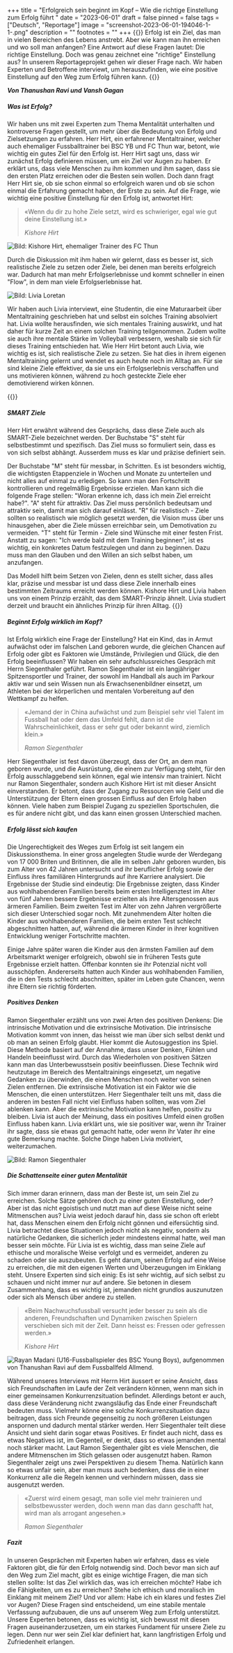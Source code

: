 +++
title = "Erfolgreich sein beginnt im Kopf – Wie die richtige Einstellung zum Erfolg führt "
date = "2023-06-01"
draft = false
pinned = false
tags = ["Deutsch", "Reportage"]
image = "screenshot-2023-06-01-194046-1-1-.png"
description = ""
footnotes = ""
+++
{{<lead>}}
Erfolg ist ein Ziel, das man in vielen Bereichen des Lebens anstrebt. Aber wie kann man ihn erreichen und wo soll man anfangen? Eine Antwort auf diese Fragen lautet: Die richtige Einstellung. Doch was genau zeichnet eine "richtige" Einstellung aus? In unserem Reportageprojekt gehen wir dieser Frage nach. Wir haben Experten und Betroffene interviewt, um herauszufinden, wie eine positive Einstellung auf den Weg zum Erfolg führen kann.
{{</lead>}}

***Von Thanushan Ravi und Vansh Gagan***

##### Was ist Erfolg?

Wir haben uns mit zwei Experten zum Thema Mentalität unterhalten und kontroverse Fragen gestellt, um mehr über die Bedeutung von Erfolg und Zielsetzungen zu erfahren. Herr Hirt, ein erfahrener Mentaltrainer, welcher auch ehemaliger Fussballtrainer bei BSC YB und FC Thun war, betont, wie wichtig ein gutes Ziel für den Erfolg ist. Herr Hirt sagt uns, dass wir zunächst Erfolg definieren müssen, um ein Ziel vor Augen zu haben. Er erklärt uns, dass viele Menschen zu ihm kommen und ihm sagen, dass sie den ersten Platz erreichen oder die Besten sein wollen. Doch dann fragt Herr Hirt sie, ob sie schon einmal so erfolgreich waren und ob sie schon einmal die Erfahrung gemacht haben, der Erste zu sein. Auf die Frage, wie wichtig eine positive Einstellung für den Erfolg ist, antwortet Hirt:

> «Wenn du dir zu hohe Ziele setzt, wird es schwieriger, egal wie gut deine Einstellung ist.»
>
> *Kishore Hirt*

![Bild: Kishore Hirt, ehemaliger Trainer des FC Thun](kishore-hirt-mentaltrainer-23.jpg)



Durch die Diskussion mit ihm haben wir gelernt, dass es besser ist, sich realistische Ziele zu setzen oder Ziele, bei denen man bereits erfolgreich war. Dadurch hat man mehr Erfolgserlebnisse und kommt schneller in einen "Flow", in dem man viele Erfolgserlebnisse hat.

![Bild: Livia Loretan](foto-1-.jpeg)

Wir haben auch Livia interviewt, eine Studentin, die eine Maturaarbeit über Mentaltraining geschrieben hat und selbst ein solches Training absolviert hat. Livia wollte herausfinden, wie sich mentales Training auswirkt, und hat daher für kurze Zeit an einem solchen Training teilgenommen.  Zudem wollte sie auch ihre mentale Stärke im Volleyball verbessern, weshalb sie sich für dieses Training entschieden hat. Wie Herr Hirt betont auch Livia, wie wichtig es ist, sich realistische Ziele zu setzen. Sie hat dies in ihrem eigenen Mentaltraining gelernt und wendet es auch heute noch im Alltag an. Für sie sind kleine Ziele effektiver, da sie uns ein Erfolgserlebnis verschaffen und uns motivieren können, während zu hoch gesteckte Ziele eher demotivierend wirken können.

{{<box>}}
##### SMART Ziele

Herr Hirt erwähnt während des Gesprächs, dass diese Ziele auch als SMART-Ziele bezeichnet werden. 
Der Buchstabe "S" steht für selbstbestimmt und spezifisch. Das Ziel muss so formuliert sein, dass es von sich selbst abhängt. Ausserdem muss es klar und präzise definiert sein.

Der Buchstabe "M" steht für messbar, in Schritten. Es ist besonders wichtig, die wichtigsten Etappenziele in Wochen und Monate zu unterteilen und nicht alles auf einmal zu erledigen. So kann man den Fortschritt kontrollieren und regelmäßig Ergebnisse erzielen. Man kann sich die folgende Frage stellen: "Woran erkenne ich, dass ich mein Ziel erreicht habe?".
"A" steht für attraktiv. Das Ziel muss persönlich bedeutsam und attraktiv sein, damit man sich darauf einlässt.
"R" für realistisch - Ziele sollten so realistisch wie möglich gesetzt werden, die Vision muss über uns hinausgehen, aber die Ziele müssen erreichbar sein, um Demotivation zu vermeiden.
"T" steht für Termin - Ziele sind Wünsche mit einer festen Frist. Anstatt zu sagen: "Ich werde bald mit dem Training beginnen", ist es wichtig, ein konkretes Datum festzulegen und dann zu beginnen. Dazu muss man den Glauben und den Willen an sich selbst haben, um anzufangen.

Das Modell hilft beim Setzen von Zielen, denn es stellt sicher, dass alles klar, präzise und messbar ist und dass diese Ziele innerhalb eines bestimmten Zeitraums erreicht werden können. 
Kishore Hirt und Livia haben uns von einem Prinzip erzählt, das dem SMART-Prinzip ähnelt. Livia studiert derzeit und braucht ein ähnliches Prinzip für ihren Alltag. 
{{<box>}}

##### Beginnt Erfolg wirklich im Kopf?

Ist Erfolg wirklich eine Frage der Einstellung? Hat ein Kind, das in Armut aufwächst oder im falschen Land geboren wurde, die gleichen Chancen auf Erfolg oder gibt es Faktoren wie Umstände, Privilegien und Glück, die den Erfolg beeinflussen? 
Wir haben ein sehr aufschlussreiches Gespräch mit Herrn Siegenthaler geführt. Ramon Siegenthaler ist ein langjähriger Spitzensportler und Trainer, der sowohl im Handball als auch im Parkour aktiv war und sein Wissen nun als Erwachsenenbildner einsetzt, um Athleten bei der körperlichen und mentalen Vorbereitung auf den Wettkampf zu helfen.

> «Jemand der in China aufwächst und zum Beispiel sehr viel Talent im Fussball hat oder dem das Umfeld fehlt, dann ist die Wahrscheinlichkeit, dass er sehr gut oder bekannt wird, ziemlich klein.» 
>
> *Ramon Siegenthaler*

Herr Siegenthaler ist fest davon überzeugt, dass der Ort, an dem man geboren wurde, und die Ausrüstung, die einem zur Verfügung steht, für den Erfolg ausschlaggebend sein können, egal wie intensiv man trainiert. 
Nicht nur Ramon Siegenthaler, sondern auch Kishore Hirt ist mit dieser Ansicht einverstanden. Er betont, dass der Zugang zu Ressourcen wie Geld und die Unterstützung der Eltern einen grossen Einfluss auf den Erfolg haben können. Viele haben zum Beispiel Zugang zu speziellen Sportschulen, die es für andere nicht gibt, und das kann einen grossen Unterschied machen.

##### Erfolg lässt sich kaufen

Die Ungerechtigkeit des Weges zum Erfolg ist seit langem ein Diskussionsthema. In einer gross angelegten Studie wurde der Werdegang von 17 000 Briten und Britinnen, die alle im selben Jahr geboren wurden, bis zum Alter von 42 Jahren untersucht und ihr beruflicher Erfolg sowie der Einfluss ihres familiären Hintergrunds auf ihre Karriere analysiert. 
Die Ergebnisse der Studie sind eindeutig: 
Die Ergebnisse zeigten, dass Kinder aus wohlhabenderen Familien bereits beim ersten Intelligenztest im Alter von fünf Jahren bessere Ergebnisse erzielten als ihre Altersgenossen aus ärmeren Familien. Beim zweiten Test im Alter von zehn Jahren vergrößerte sich dieser Unterschied sogar noch. Mit zunehmendem Alter holten die Kinder aus wohlhabenderen Familien, die beim ersten Test schlecht abgeschnitten hatten, auf, während die ärmeren Kinder in ihrer kognitiven Entwicklung weniger Fortschritte machten. 
	
Einige Jahre später waren die Kinder aus den ärmsten Familien auf dem Arbeitsmarkt weniger erfolgreich, obwohl sie in früheren Tests gute Ergebnisse erzielt hatten. Offenbar konnten sie ihr Potenzial nicht voll ausschöpfen. Andererseits hatten auch Kinder aus wohlhabenden Familien, die in den Tests schlecht abschnitten, später im Leben gute Chancen, wenn ihre Eltern sie richtig förderten. 

##### Positives Denken

Ramon Siegenthaler erzählt uns von zwei Arten des positiven Denkens: Die intrinsische Motivation und die extrinsische Motivation. Die intrinsische Motivation kommt von innen, das heisst wie man über sich selbst denkt und ob man an seinen Erfolg glaubt. 
Hier kommt die Autosuggestion ins Spiel. Diese Methode basiert auf der Annahme, dass unser Denken, Fühlen und Handeln beeinflusst wird. Durch das Wiederholen von positiven Sätzen kann man das Unterbewusstsein positiv beeinflussen. Diese Technik wird heutzutage im Bereich des Mentaltrainings eingesetzt, um negative Gedanken zu überwinden, die einen Menschen noch weiter von seinen Zielen entfernen.
Die extrinsische Motivation ist ein Faktor wie die Menschen, die einen unterstützen. Herr Siegenthaler teilt uns mit, dass die anderen im besten Fall nicht viel Einfluss haben sollten, was vom Ziel ablenken kann. Aber die extrinsische Motivation kann helfen, positiv zu bleiben. Livia ist auch der Meinung, dass ein positives Umfeld einen großen Einfluss haben kann. Livia erklärt uns, wie sie positiver war, wenn ihr Trainer ihr sagte, dass sie etwas gut gemacht hatte, oder wenn ihr Vater ihr eine gute Bemerkung machte. Solche Dinge haben Livia motiviert, weiterzumachen.

![Bild: Ramon Siegenthaler](screenshot-2023-06-01-192213.png)

##### Die Schattenseite einer guten Mentalität

Sich immer daran erinnern, dass man der Beste ist, um sein Ziel zu erreichen. Solche Sätze gehören doch zu einer guten Einstellung, oder? Aber ist das nicht egoistisch und nutzt man auf diese Weise nicht seine Mitmenschen aus?
Livia weist jedoch darauf hin, dass sie schon oft erlebt hat, dass Menschen einem den Erfolg nicht gönnen und eifersüchtig sind. Livia betrachtet diese Situationen jedoch nicht als negativ, sondern als natürliche Gedanken, die sicherlich jeder mindestens einmal hatte, weil man besser sein möchte. Für Livia ist es wichtig, dass man seine Ziele auf ethische und moralische Weise verfolgt und es vermeidet, anderen zu schaden oder sie auszubeuten. Es geht darum, seinen Erfolg auf eine Weise zu erreichen, die mit den eigenen Werten und Überzeugungen im Einklang steht.
Unsere Experten sind sich einig: Es ist sehr wichtig, auf sich selbst zu schauen und nicht immer nur auf andere. Sie betonen in diesem Zusammenhang, dass es wichtig ist, jemanden nicht grundlos auszunutzen oder sich als Mensch über andere zu stellen.

> «Beim Nachwuchsfussball versucht jeder besser zu sein als die anderen, Freundschaften und Dynamiken zwischen Spielern verschieben sich mit der Zeit. Dann heisst es: Fressen oder gefressen werden.» 
>
> *Kishore Hirt*

![Rayan Madani (U16-Fussballspieler des BSC Young Boys), aufgenommen von Thanushan Ravi auf dem Fussballfeld Allmend.](screenshot-2023-06-01-194046-1-1-.png)

Während unseres Interviews mit Herrn Hirt äussert er seine Ansicht, dass sich Freundschaften im Laufe der Zeit verändern können, wenn man sich in einer gemeinsamen Konkurrenzsituation befindet. Allerdings betont er auch, dass diese Veränderung nicht zwangsläufig das Ende einer Freundschaft bedeuten muss. Vielmehr könne eine solche Konkurrenzsituation dazu beitragen, dass sich Freunde gegenseitig zu noch größeren Leistungen anspornen und dadurch mental stärker werden. Herr Siegenthaler teilt diese Ansicht und sieht darin sogar etwas Positives. Er findet auch nicht, dass es etwas Negatives ist, im Gegenteil, er denkt, dass so etwas jemanden mental noch stärker macht.
Laut Ramon Siegenthaler gibt es viele Menschen, die andere Mitmenschen im Stich gelassen oder ausgenutzt haben. Ramon Siegenthaler zeigt uns zwei Perspektiven zu diesem Thema. Natürlich kann so etwas unfair sein, aber man muss auch bedenken, dass die in einer Konkurrenz alle die Regeln kennen und verhindern müssen, dass sie ausgenutzt werden.

> «Zuerst wird einem gesagt, man solle viel mehr trainieren und selbstbewusster werden, doch wenn man das dann geschafft hat, wird man als arrogant angesehen.» 
>
> *Ramon Siegenthaler*

##### Fazit


In unseren Gesprächen mit Experten haben wir erfahren, dass es viele Faktoren gibt, die für den Erfolg notwendig sind. Doch bevor man sich auf den Weg zum Ziel macht, gibt es einige wichtige Fragen, die man sich stellen sollte: Ist das Ziel wirklich das, was ich erreichen möchte? Habe ich die Fähigkeiten, um es zu erreichen? Stehe ich ethisch und moralisch im Einklang mit meinem Ziel? Und vor allem: Habe ich ein klares und festes Ziel vor Augen?
Diese Fragen sind entscheidend, um eine stabile mentale Verfassung aufzubauen, die uns auf unserem Weg zum Erfolg unterstützt. Unsere Experten betonen, dass es wichtig ist, sich bewusst mit diesen Fragen auseinanderzusetzen, um ein starkes Fundament für unsere Ziele zu legen. Denn nur wer sein Ziel klar definiert hat, kann langfristigen Erfolg und Zufriedenheit erlangen.
